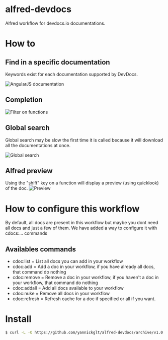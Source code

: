 alfred-devdocs
==============

Alfred workflow for devdocs.io documentations. 

# How to
## Find in a specific documentation
Keywords exist for each documentation supported by DevDocs.

![AngularJS documentation](http://content.screencast.com/users/yannickglt/folders/Snagit/media/7492bbba-99b7-4a75-9b97-dfba08437d24/2014-08-04_14-40-20.png)

## Completion

![Filter on functions](http://content.screencast.com/users/yannickglt/folders/Snagit/media/eb943219-5275-4cf8-a915-a97ea1772fa0/2014-08-04_14-43-13.png)

## Global search
Global search may be slow the first time it is called because it will download all the documentations at once.

![Global search](http://content.screencast.com/users/yannickglt/folders/Snagit/media/c6d429e4-2499-4764-91e5-06dba18ff392/2014-08-04_14-46-31.png)

## Alfred preview
Using the "shift" key on a function will display a preview (using quicklook) of the doc.
![Preview](http://content.screencast.com/users/yannickglt/folders/Snagit/media/a339c2aa-a75d-4316-a8fb-d0d75e932912/2014-08-04_14-50-44.png)

# How to configure this workflow

By default, all docs are present in this workflow but maybe you dont need all docs and just a few of them. We have added a way to configure it with cdocs:... commands

## Availables commands

- cdoc:list = List all docs you can add in your workflow	
- cdoc:add = Add a doc in your workflow, if you have already all docs, that command do nothing
- cdoc:remove = Remove a doc in your workflow, if you haven't a doc in your workflow, that command do nothing
- cdoc:addall = Add all docs available to your workflow
- cdoc:nuke = Remove all docs in your workflow
- cdoc:refresh = Refresh cache for a doc if specified or all if you want.

# Install
```sh
$ curl -L -O https://github.com/yannickglt/alfred-devdocs/archive/v1.0.0.zip ; unzip -o v1.0.0.zip -d "$HOME/Library/Application Support/Alfred 2/Alfred.alfredpreferences/workflows/" ; rm -f v1.0.0.zip
```
